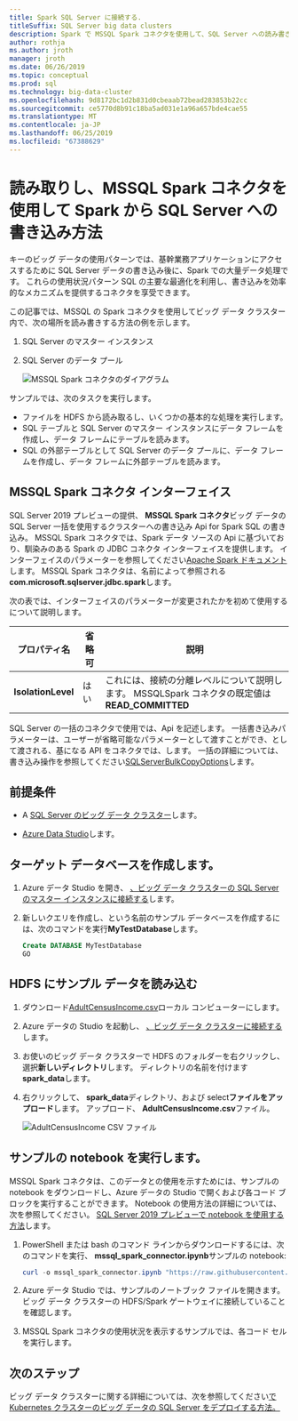 ```yaml
---
title: Spark SQL Server に接続する.
titleSuffix: SQL Server big data clusters
description: Spark で MSSQL Spark コネクタを使用して、SQL Server への読み書きする方法について説明します。
author: rothja
ms.author: jroth
manager: jroth
ms.date: 06/26/2019
ms.topic: conceptual
ms.prod: sql
ms.technology: big-data-cluster
ms.openlocfilehash: 9d8172bc1d2b831d0cbeaab72bead283853b22cc
ms.sourcegitcommit: ce5770d8b91c18ba5ad031e1a96a657bde4cae55
ms.translationtype: MT
ms.contentlocale: ja-JP
ms.lasthandoff: 06/25/2019
ms.locfileid: "67388629"
---
```

# <a name="how-to-read-and-write-to-sql-server-from-spark-using-the-mssql-spark-connector"></a>読み取りし、MSSQL Spark コネクタを使用して Spark から SQL Server への書き込み方法

キーのビッグ データの使用パターンでは、基幹業務アプリケーションにアクセスするために SQL Server データの書き込み後に、Spark での大量データ処理です。 これらの使用状況パターン SQL の主要な最適化を利用し、書き込みを効率的なメカニズムを提供するコネクタを享受できます。

この記事では、MSSQL の Spark コネクタを使用してビッグ データ クラスター内で、次の場所を読み書きする方法の例を示します。

1. SQL Server のマスター インスタンス
1. SQL Server のデータ プール

   ![MSSQL Spark コネクタのダイアグラム](./media/spark-mssql-connector/mssql-spark-connector-diagram.png)

サンプルでは、次のタスクを実行します。

- ファイルを HDFS から読み取るし、いくつかの基本的な処理を実行します。
- SQL テーブルと SQL Server のマスター インスタンスにデータ フレームを作成し、データ フレームにテーブルを読みます。
- SQL の外部テーブルとして SQL Server のデータ プールに、データ フレームを作成し、データ フレームに外部テーブルを読みます。

## <a name="mssql-spark-connector-interface"></a>MSSQL Spark コネクタ インターフェイス

SQL Server 2019 プレビューの提供、 **MSSQL Spark コネクタ**ビッグ データの SQL Server 一括を使用するクラスターへの書き込み Api for Spark SQL の書き込み。 MSSQL Spark コネクタでは、Spark データ ソースの Api に基づいており、馴染みのある Spark の JDBC コネクタ インターフェイスを提供します。 インターフェイスのパラメーターを参照してください[Apache Spark ドキュメント](http://spark.apache.org/docs/latest/sql-data-sources-jdbc.html)します。 MSSQL Spark コネクタは、名前によって参照される**com.microsoft.sqlserver.jdbc.spark**します。

次の表では、インターフェイスのパラメーターが変更されたかを初めて使用するについて説明します。

| プロパティ名 | 省略可 | 説明 |
|---|---|---|
| **IsolationLevel** | はい | これには、接続の分離レベルについて説明します。 MSSQLSpark コネクタの既定値は**READ_COMMITTED** |

SQL Server の一括のコネクタで使用では、Api を記述します。 一括書き込みパラメーターは、ユーザーが省略可能なパラメーターとして渡すことができ、として渡される、基になる API をコネクタでは、します。 一括の詳細については、書き込み操作を参照してください[SQLServerBulkCopyOptions]( ../connect/jdbc/using-bulk-copy-with-the-jdbc-driver.md#sqlserverbulkcopyoptions)します。

## <a name="prerequisites"></a>前提条件

- A [SQL Server のビッグ データ クラスター](deploy-get-started.md)します。

- [Azure Data Studio](../azure-data-studio/download.md)します。

## <a name="create-the-target-database"></a>ターゲット データベースを作成します。

1. Azure データ Studio を開き、 [、ビッグ データ クラスターの SQL Server のマスター インスタンスに接続する](connect-to-big-data-cluster.md)します。

1. 新しいクエリを作成し、という名前のサンプル データベースを作成するには、次のコマンドを実行**MyTestDatabase**します。

   ```sql
   Create DATABASE MyTestDatabase
   GO
   ```

## <a name="load-sample-data-into-hdfs"></a>HDFS にサンプル データを読み込む

1. ダウンロード[AdultCensusIncome.csv](https://amldockerdatasets.azureedge.net/AdultCensusIncome.csv)ローカル コンピューターにします。

1. Azure データの Studio を起動し、 [、ビッグ データ クラスターに接続する](connect-to-big-data-cluster.md)します。

1. お使いのビッグ データ クラスターで HDFS のフォルダーを右クリックし、選択**新しいディレクトリ**します。 ディレクトリの名前を付けます**spark_data**します。

1. 右クリックして、 **spark_data**ディレクトリ、および select**ファイルをアップロード**します。 アップロード、 **AdultCensusIncome.csv**ファイル。

   ![AdultCensusIncome CSV ファイル](./media/spark-mssql-connector/spark_data.png)

## <a name="run-the-sample-notebook"></a>サンプルの notebook を実行します。

MSSQL Spark コネクタは、このデータとの使用を示すためには、サンプルの notebook をダウンロードし、Azure データの Studio で開くおよび各コード ブロックを実行することができます。 Notebook の使用方法の詳細については、次を参照してください。 [SQL Server 2019 プレビューで notebook を使用する方法](notebooks-guidance.md)します。

1. PowerShell または bash のコマンド ラインからダウンロードするには、次のコマンドを実行、 **mssql_spark_connector.ipynb**サンプルの notebook:

   ```PowerShell
   curl -o mssql_spark_connector.ipynb "https://raw.githubusercontent.com/Microsoft/sql-server-samples/master/samples/features/sql-big-data-cluster/spark/spark_to_sql/mssql_spark_connector.ipynb"
   ```

1. Azure データ Studio では、サンプルのノートブック ファイルを開きます。 ビッグ データ クラスターの HDFS/Spark ゲートウェイに接続していることを確認します。

1. MSSQL Spark コネクタの使用状況を表示するサンプルでは、各コード セルを実行します。

## <a name="next-steps"></a>次のステップ

ビッグ データ クラスターに関する詳細については、次を参照してください[で Kubernetes クラスターのビッグ データの SQL Server をデプロイする方法。](deployment-guidance.md)